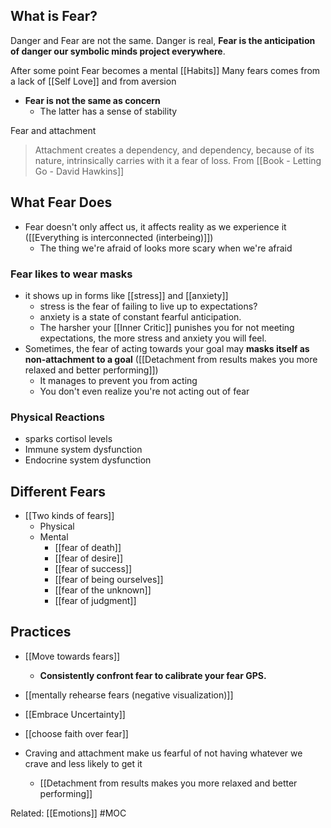 ## What is Fear?
Danger and Fear are not the same. Danger is real, **Fear is the anticipation of danger our symbolic minds project everywhere**. 

After some point Fear becomes a mental [[Habits]]
Many fears comes from a lack of [[Self Love]] and from aversion

- **Fear is not the same as concern**
    - The latter has a sense of stability

Fear and attachment
> Attachment creates a dependency, and dependency, because of its nature, intrinsically carries with it a fear of loss. 
> From [[Book - Letting Go - David Hawkins]]

## What Fear Does
- Fear doesn't only affect us, it affects reality as we experience it ([[Everything is interconnected (interbeing)]])
	- The thing we're afraid of looks more scary when we're afraid

### Fear likes to wear masks
- it shows up in forms like [[stress]] and [[anxiety]]
	- stress is the fear of failing to live up to expectations?
	- anxiety is a state of constant fearful anticipation.  
	- The harsher your [[Inner Critic]] punishes you for not meeting expectations, the more stress and anxiety you will feel.
- Sometimes, the fear of acting towards your goal may **masks itself as non-attachment to a goal** ([[Detachment from results makes you more relaxed and better performing]])
	- It manages to prevent you from acting
	- You don't even realize you're not acting out of fear

### Physical Reactions
- sparks cortisol levels
- Immune system dysfunction
- Endocrine system dysfunction

## Different Fears
- [[Two kinds of fears]]
	- Physical
	- Mental
		- [[fear of death]]
		- [[fear of desire]]
		- [[fear of success]]
		- [[fear of being ourselves]]
		- [[fear of the unknown]]
		- [[fear of judgment]]
		


## Practices
- [[Move towards fears]]
	- **Consistently confront fear to calibrate your fear GPS.** 
- [[mentally rehearse fears (negative visualization)]]
- [[Embrace Uncertainty]]
- [[choose faith over fear]]

- Craving and attachment make us fearful of not having whatever we crave and less likely to get it
	- [[Detachment from results makes you more relaxed and better performing]]

Related: [[Emotions]]
#MOC 
